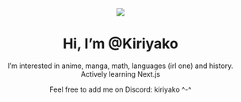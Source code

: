 <div align="center">

<img style="text-align: center;" src="https://media.tenor.com/6EKxfFHNfvIAAAAC/satou-matsuzaka.gif">
  
# Hi, I’m @Kiriyako
I’m interested in anime, manga, math, languages (irl one) and history. <br>
Actively learning Next.js 

Feel free to add me on Discord: kiriyako ^-^
  
</div> 
